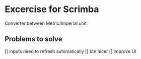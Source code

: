# Excercise for Scrimba 

Converter between Metric/Imperial unit.

## Problems to solve

[] inputs need to refresh automatically
[] btn nicer
[] improve UI